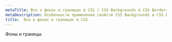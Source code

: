 ```yaml
---
metaTitle: Все о фонах и границах в CSS | CSS Backgrounds & CSS Borders
metaDescription: Особенности применения свойств CSS Backgrounds и CSS Border. | База знаний PurpleSchool
title:  Все о фонах и границах в CSS
---
```


Фоны и границы

